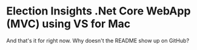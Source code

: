 ﻿# Election Insights .Net Core WebApp (MVC) using VS for Mac

And that's it for right now.
Why doesn't the README show up on GitHub?
